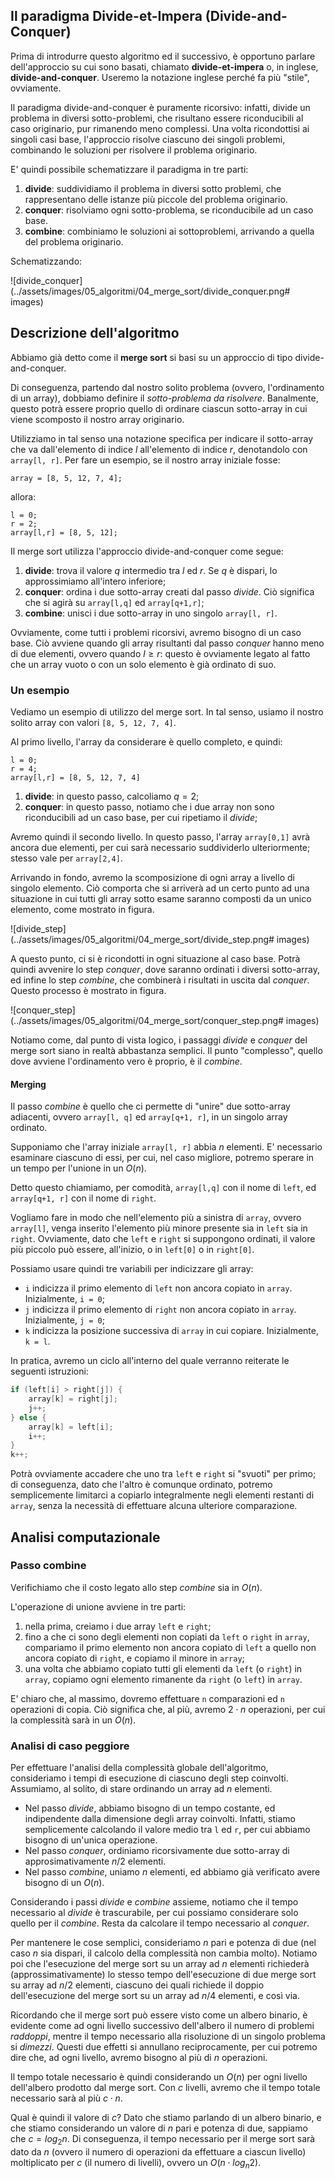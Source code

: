 ## Il paradigma Divide-et-Impera (Divide-and-Conquer)

Prima di introdurre questo algoritmo ed il successivo, è opportuno parlare dell'approccio su cui sono basati, chiamato **divide-et-impera** o, in inglese, **divide-and-conquer**. Useremo la notazione inglese perché fa più "stile", ovviamente.

Il paradigma divide-and-conquer è puramente ricorsivo: infatti, divide un problema in diversi sotto-problemi, che risultano essere riconducibili al caso originario, pur rimanendo meno complessi. Una volta ricondottisi ai singoli casi base, l'approccio risolve ciascuno dei singoli problemi, combinando le soluzioni per risolvere il problema originario.

E' quindi possibile schematizzare il paradigma in tre parti:

1. **divide**: suddividiamo il problema in diversi sotto problemi, che rappresentano delle istanze più piccole del problema originario.
2. **conquer**: risolviamo ogni sotto-problema, se riconducibile ad un caso base.
3. **combine**: combiniamo le soluzioni ai sottoproblemi, arrivando a quella del problema originario.

Schematizzando:

![divide_conquer](../assets/images/05_algoritmi/04_merge_sort/divide_conquer.png# images)

## Descrizione dell'algoritmo

Abbiamo già detto come il **merge sort** si basi su un approccio di tipo divide-and-conquer. 

Di conseguenza, partendo dal nostro solito problema (ovvero, l'ordinamento di un array), dobbiamo definire il *sotto-problema da risolvere*. Banalmente, questo potrà essere proprio quello di ordinare ciascun sotto-array in cui viene scomposto il nostro array originario.

Utilizziamo in tal senso una notazione specifica per indicare il sotto-array che va dall'elemento di indice $l$ all'elemento di indice $r$, denotandolo con `array[l, r]`. Per fare un esempio, se il nostro array iniziale fosse:

```
array = [8, 5, 12, 7, 4];
```

allora:

```
l = 0;
r = 2;
array[l,r] = [8, 5, 12];
```

Il merge sort utilizza l'approccio divide-and-conquer come segue:

1. **divide**: trova il valore $q$ intermedio tra $l$ ed $r$. Se $q$ è dispari, lo approssimiamo all'intero inferiore;
2. **conquer**: ordina i due sotto-array creati dal passo *divide*. Ciò significa che si agirà su `array[l,q]` ed `array[q+1,r]`;
3. **combine**: unisci i due sotto-array in uno singolo `array[l, r]`.

Ovviamente, come tutti i problemi ricorsivi, avremo bisogno di un caso base. Ciò avviene quando gli array risultanti dal passo *conquer* hanno meno di due elementi, ovvero quando $l \geq r$: questo è ovviamente legato al fatto che un array vuoto o con un solo elemento è già ordinato di suo.

### Un esempio

Vediamo un esempio di utilizzo del merge sort. In tal senso, usiamo il nostro solito array con valori `[8, 5, 12, 7, 4]`.

Al primo livello, l'array da considerare è quello completo, e quindi:

```
l = 0;
r = 4;
array[l,r] = [8, 5, 12, 7, 4]
```

1. **divide**: in questo passo, calcoliamo $q=2$;
2. **conquer**: in questo passo, notiamo che i due array non sono riconducibili ad un caso base, per cui ripetiamo il *divide*;

Avremo quindi il secondo livello. In questo passo, l'array `array[0,1]` avrà ancora due elementi, per cui sarà necessario suddividerlo ulteriormente; stesso vale per `array[2,4]`.

Arrivando in fondo, avremo la scomposizione di ogni array a livello di singolo elemento. Ciò comporta che si arriverà ad un certo punto ad una situazione in cui tutti gli array sotto esame saranno composti da un unico elemento, come mostrato in figura.

![divide_step](../assets/images/05_algoritmi/04_merge_sort/divide_step.png# images)

A questo punto, ci si è ricondotti in ogni situazione al caso base. Potrà quindi avvenire lo step *conquer*, dove saranno ordinati i diversi sotto-array, ed infine lo step *combine*, che combinerà i risultati in uscita dal *conquer*. Questo processo è mostrato in figura.

![conquer_step](../assets/images/05_algoritmi/04_merge_sort/conquer_step.png# images)

Notiamo come, dal punto di vista logico, i passaggi *divide* e *conquer* del merge sort siano in realtà abbastanza semplici. Il punto "complesso", quello dove avviene l'ordinamento vero è proprio, è il *combine*.

#### Merging

Il passo *combine* è quello che ci permette di "unire" due sotto-array adiacenti, ovvero `array[l, q]` ed `array[q+1, r]`, in un singolo array ordinato.

Supponiamo che l'array iniziale `array[l, r]` abbia $n$ elementi. E' necessario esaminare ciascuno di essi, per cui, nel caso migliore, potremo sperare in un tempo per l'unione in un $O(n)$.

Detto questo chiamiamo, per comodità, `array[l,q]` con il nome di `left`, ed `array[q+1, r]` con il nome di `right`.

Vogliamo fare in modo che nell'elemento più a sinistra di `array`, ovvero `array[l]`, venga inserito l'elemento più minore presente sia in `left` sia in `right`. Ovviamente, dato che `left` e `right` si suppongono ordinati, il valore più piccolo può essere, all'inizio, o in `left[0]` o in `right[0]`.

Possiamo usare quindi tre variabili per indicizzare gli array:

* `i` indicizza il primo elemento di `left` non ancora copiato in `array`. Inizialmente, `i = 0`;
* `j` indicizza il primo elemento di `right` non ancora copiato in `array`. Inizialmente, `j = 0`;
* `k` indicizza la posizione successiva di `array` in cui copiare. Inizialmente, `k = l`.

In pratica, avremo un ciclo all'interno del quale verranno reiterate le seguenti istruzioni:

```c
if (left[i] > right[j]) {
	array[k] = right[j];
	j++;
} else {
	array[k] = left[i];
	i++;
}
k++;
```

Potrà ovviamente accadere che uno tra `left` e `right` si "svuoti" per primo; di conseguenza, dato che l'altro è comunque ordinato, potremo semplicemente limitarci a copiarlo integralmente negli elementi restanti di `array`, senza la necessità di effettuare alcuna ulteriore comparazione.

<!-- ## Pseudocodice

```
mergeSort(array[], l, r)
STEP 1:	if r > l							
STEP 2: 	m = floor((l + r)/2)			// Trovo valor medio tra gli estremi
STEP 3:		mergeSort(array, l, m)			// Chiamo la funzione mergeSort sulla prima metà dell'array
STEP 4:		mergeSort(array, m+1, r)  		// Chiamo la funzione mergeSort sulla seconda metà dell'array
STEP 5:		merge(array, l, m, r)			// Combino le due metà trovate negli step 3 e 4
``` -->

## Analisi computazionale

### Passo combine

Verifichiamo che il costo legato allo step *combine* sia in $O(n)$.

L'operazione di unione avviene in tre parti:

1. nella prima, creiamo i due array `left` e `right`;
2. fino a che ci sono degli elementi non copiati da `left` o `right` in `array`, compariamo il primo elemento non ancora copiato di `left` a quello non ancora copiato di `right`, e copiamo il minore in `array`;
3. una volta che abbiamo copiato tutti gli elementi da `left` (o `right`) in `array`, copiamo ogni elemento rimanente da `right` (o `left`) in `array`.

E' chiaro che, al massimo, dovremo effettuare `n` comparazioni ed `n` operazioni di copia. Ciò significa che, al più, avremo $2 \cdot n$ operazioni, per cui la complessità sarà in un $O(n)$.

### Analisi di caso peggiore

Per effettuare l'analisi della complessità globale dell'algoritmo, consideriamo i tempi di esecuzione di ciascuno degli step coinvolti. Assumiamo, al solito, di stare ordinando un array ad $n$ elementi.

* Nel passo *divide*, abbiamo bisogno di un tempo costante, ed indipendente dalla dimensione degli array coinvolti. Infatti, stiamo semplicemente calcolando il valore medio tra `l` ed `r`, per cui abbiamo bisogno di un'unica operazione.
* Nel passo *conquer*, ordiniamo ricorsivamente due sotto-array di approsimativamente $n/2$ elementi.
* Nel passo *combine*, uniamo $n$ elementi, ed abbiamo già verificato avere bisogno di un $O(n)$.

Considerando i passi *divide* e *combine* assieme, notiamo che il tempo necessario al *divide* è trascurabile, per cui possiamo considerare solo quello per il *combine*. Resta da calcolare il tempo necessario al *conquer*.

Per mantenere le cose semplici, consideriamo $n$ pari e potenza di due (nel caso $n$ sia dispari, il calcolo della complessità non cambia molto). Notiamo poi che l'esecuzione del merge sort su un array ad $n$ elementi richiederà (approssimativamente) lo stesso tempo dell'esecuzione di due merge sort su array ad $n/2$ elementi, ciascuno dei quali richiede il doppio dell'esecuzione del merge sort su un array ad $n/4$ elementi, e così via.

Ricordando che il merge sort può essere visto come un albero binario, è evidente come ad ogni livello successivo dell'albero il numero di problemi *raddoppi*, mentre il tempo necessario alla risoluzione di un singolo problema si *dimezzi*. Questi due effetti si annullano reciprocamente, per cui potremo dire che, ad ogni livello, avremo bisogno al più di $n$ operazioni.

Il tempo totale necessario è quindi considerando un $O(n)$ per ogni livello dell'albero prodotto dal merge sort. Con $c$ livelli, avremo che il tempo totale necessario sarà al più $c \cdot n$.

Qual è quindi il valore di $c$? Dato che stiamo parlando di un albero binario, e che stiamo considerando un valore di $n$ pari e potenza di due, sappiamo che $c = log_2n$. Di conseguenza, il tempo necessario per il merge sort sarà dato da $n$ (ovvero il numero di operazioni da effettuare a ciascun livello) moltiplicato per $c$ (il numero di livelli), ovvero un $O(n \cdot log_n2)$.
